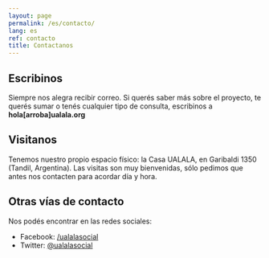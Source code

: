 ```yaml
---
layout: page
permalink: /es/contacto/
lang: es
ref: contacto
title: Contactanos
---
```


## Escribinos

Siempre nos alegra recibir correo. Si querés saber más sobre el proyecto, te querés sumar o tenés cualquier tipo de consulta, escribinos a **hola[arroba]ualala.org**

## Visitanos

Tenemos nuestro propio espacio físico: la Casa UALALA, en Garibaldi 1350 (Tandil, Argentina). Las visitas son muy bienvenidas, sólo pedimos que antes nos contacten para acordar día y hora.

## Otras vías de contacto

Nos podés encontrar en las redes sociales:

* Facebook: [/ualalasocial](http://fb.me/ualalasocial)
* Twitter:  [@ualalasocial](http://twitter.com/ualalasocial)
